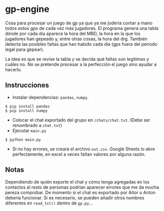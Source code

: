 # gp-engine

Cosa para procesar un juego de gp ya que ya me jodería contar a mano todos estos gps de cada vez más jugadores.
El programa genera una tabla dónde por cada día aparece la hora del MBD, la hora en la que los jugadores han gepeado y, entre otras cosas, la hora del drg. También detecta las posibles faltas que han habido cada día (gps fuera del periodo legal para gepear).

La idea es que se revise la tabla y se decida qué faltas son legítimas y cuáles no. No se pretende procesar a la perfección el juego sino ayudar a hacerlo.

## Instrucciones
- Instalar dependencias: ```pandas```, ```numpy```.
```
$ pip install pandas
$ pip install numpy
```
- Colocar el chat exportado del grupo en ```/chats/chat.txt```. (Debe ser renombrado a ```chat.txt```)
- Ejecutar ```main.py```
```
$ python main.py
```
- Si no hay errores, se creará el archivo ```out.csv```. Google Sheets lo abre perfectamente, en excel a veces faltan valores por alguna razón.

## Notas
Dependiendo de quién exporte el chat y cómo tenga agregadas en los contactos al resto de personas podrían aparecer errores que me da mucha pereza comprobar. De momento si el chat es exportado por Aitor o Anton debería funcionar. 
Si es necesario, se pueden añadir otros nombres diferentes en ```read_txt()``` dentro de ```gp.py```...




